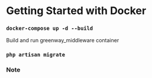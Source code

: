 # Getting Started with Docker

### `docker-compose up -d --build`
Build and run greenway_middleware container
### `php artisan migrate`

### Note

